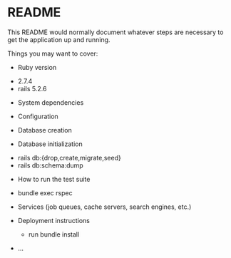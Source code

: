 # README

This README would normally document whatever steps are necessary to get the
application up and running.

Things you may want to cover:

* Ruby version
 - 2.7.4
  - rails 5.2.6

* System dependencies

* Configuration

* Database creation

* Database initialization
- rails db:{drop,create,migrate,seed}
- rails db:schema:dump

* How to run the test suite
 - bundle exec rspec

* Services (job queues, cache servers, search engines, etc.)

* Deployment instructions
  - run bundle install

* ...
